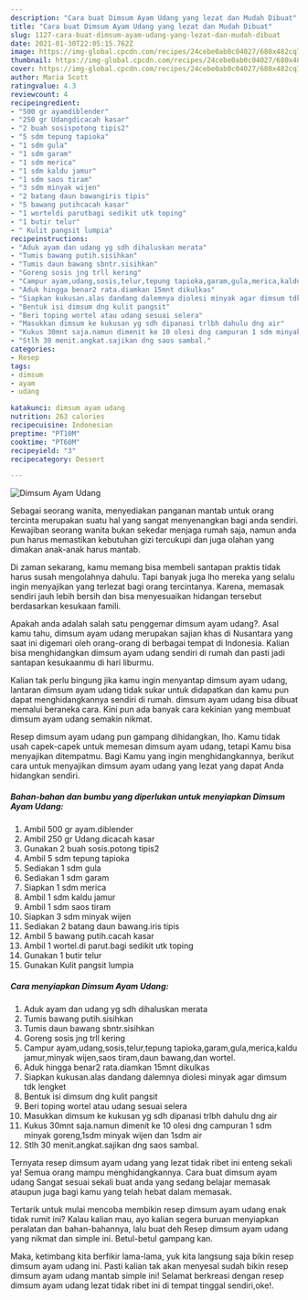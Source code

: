```yaml
---
description: "Cara buat Dimsum Ayam Udang yang lezat dan Mudah Dibuat"
title: "Cara buat Dimsum Ayam Udang yang lezat dan Mudah Dibuat"
slug: 1127-cara-buat-dimsum-ayam-udang-yang-lezat-dan-mudah-dibuat
date: 2021-01-30T22:05:15.762Z
image: https://img-global.cpcdn.com/recipes/24cebe0ab0c04027/680x482cq70/dimsum-ayam-udang-foto-resep-utama.jpg
thumbnail: https://img-global.cpcdn.com/recipes/24cebe0ab0c04027/680x482cq70/dimsum-ayam-udang-foto-resep-utama.jpg
cover: https://img-global.cpcdn.com/recipes/24cebe0ab0c04027/680x482cq70/dimsum-ayam-udang-foto-resep-utama.jpg
author: Maria Scott
ratingvalue: 4.3
reviewcount: 4
recipeingredient:
- "500 gr ayamdiblender"
- "250 gr Udangdicacah kasar"
- "2 buah sosispotong tipis2"
- "5 sdm tepung tapioka"
- "1 sdm gula"
- "1 sdm garam"
- "1 sdm merica"
- "1 sdm kaldu jamur"
- "1 sdm saos tiram"
- "3 sdm minyak wijen"
- "2 batang daun bawangiris tipis"
- "5 bawang putihcacah kasar"
- "1 worteldi parutbagi sedikit utk toping"
- "1 butir telur"
- " Kulit pangsit lumpia"
recipeinstructions:
- "Aduk ayam dan udang yg sdh dihaluskan merata"
- "Tumis bawang putih.sisihkan"
- "Tumis daun bawang sbntr.sisihkan"
- "Goreng sosis jng trll kering"
- "Campur ayam,udang,sosis,telur,tepung tapioka,garam,gula,merica,kaldu jamur,minyak wijen,saos tiram,daun bawang,dan wortel."
- "Aduk hingga benar2 rata.diamkan 15mnt dikulkas"
- "Siapkan kukusan.alas dandang dalemnya diolesi minyak agar dimsum tdk lengket"
- "Bentuk isi dimsum dng kulit pangsit"
- "Beri toping wortel atau udang sesuai selera"
- "Masukkan dimsum ke kukusan yg sdh dipanasi trlbh dahulu dng air"
- "Kukus 30mnt saja.namun dimenit ke 10 olesi dng campuran 1 sdm minyak goreng,1sdm minyak wijen dan 1sdm air"
- "Stlh 30 menit.angkat.sajikan dng saos sambal."
categories:
- Resep
tags:
- dimsum
- ayam
- udang

katakunci: dimsum ayam udang 
nutrition: 263 calories
recipecuisine: Indonesian
preptime: "PT10M"
cooktime: "PT60M"
recipeyield: "3"
recipecategory: Dessert

---
```



![Dimsum Ayam Udang](https://img-global.cpcdn.com/recipes/24cebe0ab0c04027/680x482cq70/dimsum-ayam-udang-foto-resep-utama.jpg)

Sebagai seorang wanita, menyediakan panganan mantab untuk orang tercinta merupakan suatu hal yang sangat menyenangkan bagi anda sendiri. Kewajiban seorang  wanita bukan sekedar menjaga rumah saja, namun anda pun harus memastikan kebutuhan gizi tercukupi dan juga olahan yang dimakan anak-anak harus mantab.

Di zaman  sekarang, kamu memang bisa membeli santapan praktis tidak harus susah mengolahnya dahulu. Tapi banyak juga lho mereka yang selalu ingin menyajikan yang terlezat bagi orang tercintanya. Karena, memasak sendiri jauh lebih bersih dan bisa menyesuaikan hidangan tersebut berdasarkan kesukaan famili. 



Apakah anda adalah salah satu penggemar dimsum ayam udang?. Asal kamu tahu, dimsum ayam udang merupakan sajian khas di Nusantara yang saat ini digemari oleh orang-orang di berbagai tempat di Indonesia. Kalian bisa menghidangkan dimsum ayam udang sendiri di rumah dan pasti jadi santapan kesukaanmu di hari liburmu.

Kalian tak perlu bingung jika kamu ingin menyantap dimsum ayam udang, lantaran dimsum ayam udang tidak sukar untuk didapatkan dan kamu pun dapat menghidangkannya sendiri di rumah. dimsum ayam udang bisa dibuat memalui beraneka cara. Kini pun ada banyak cara kekinian yang membuat dimsum ayam udang semakin nikmat.

Resep dimsum ayam udang pun gampang dihidangkan, lho. Kamu tidak usah capek-capek untuk memesan dimsum ayam udang, tetapi Kamu bisa menyajikan ditempatmu. Bagi Kamu yang ingin menghidangkannya, berikut cara untuk menyajikan dimsum ayam udang yang lezat yang dapat Anda hidangkan sendiri.

<!--inarticleads1-->

##### Bahan-bahan dan bumbu yang diperlukan untuk menyiapkan Dimsum Ayam Udang:

1. Ambil 500 gr ayam.diblender
1. Ambil 250 gr Udang.dicacah kasar
1. Gunakan 2 buah sosis.potong tipis2
1. Ambil 5 sdm tepung tapioka
1. Sediakan 1 sdm gula
1. Sediakan 1 sdm garam
1. Siapkan 1 sdm merica
1. Ambil 1 sdm kaldu jamur
1. Ambil 1 sdm saos tiram
1. Siapkan 3 sdm minyak wijen
1. Sediakan 2 batang daun bawang.iris tipis
1. Ambil 5 bawang putih.cacah kasar
1. Ambil 1 wortel.di parut.bagi sedikit utk toping
1. Gunakan 1 butir telur
1. Gunakan  Kulit pangsit lumpia




<!--inarticleads2-->

##### Cara menyiapkan Dimsum Ayam Udang:

1. Aduk ayam dan udang yg sdh dihaluskan merata
1. Tumis bawang putih.sisihkan
1. Tumis daun bawang sbntr.sisihkan
1. Goreng sosis jng trll kering
1. Campur ayam,udang,sosis,telur,tepung tapioka,garam,gula,merica,kaldu jamur,minyak wijen,saos tiram,daun bawang,dan wortel.
1. Aduk hingga benar2 rata.diamkan 15mnt dikulkas
1. Siapkan kukusan.alas dandang dalemnya diolesi minyak agar dimsum tdk lengket
1. Bentuk isi dimsum dng kulit pangsit
1. Beri toping wortel atau udang sesuai selera
1. Masukkan dimsum ke kukusan yg sdh dipanasi trlbh dahulu dng air
1. Kukus 30mnt saja.namun dimenit ke 10 olesi dng campuran 1 sdm minyak goreng,1sdm minyak wijen dan 1sdm air
1. Stlh 30 menit.angkat.sajikan dng saos sambal.




Ternyata resep dimsum ayam udang yang lezat tidak ribet ini enteng sekali ya! Semua orang mampu menghidangkannya. Cara buat dimsum ayam udang Sangat sesuai sekali buat anda yang sedang belajar memasak ataupun juga bagi kamu yang telah hebat dalam memasak.

Tertarik untuk mulai mencoba membikin resep dimsum ayam udang enak tidak rumit ini? Kalau kalian mau, ayo kalian segera buruan menyiapkan peralatan dan bahan-bahannya, lalu buat deh Resep dimsum ayam udang yang nikmat dan simple ini. Betul-betul gampang kan. 

Maka, ketimbang kita berfikir lama-lama, yuk kita langsung saja bikin resep dimsum ayam udang ini. Pasti kalian tak akan menyesal sudah bikin resep dimsum ayam udang mantab simple ini! Selamat berkreasi dengan resep dimsum ayam udang lezat tidak ribet ini di tempat tinggal sendiri,oke!.

